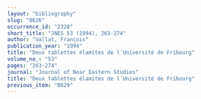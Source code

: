 ```yaml
---
layout: "bibliography"
slug: "8626"
occurrence_id: "2328"
short_title: "JNES 53 (1994), 263-274"
author: "Vallat, François"
publication_year: "1994"
title: "Deux tablettes élamites de l´Université de Fribourg"
volume_no_: "53"
pages: "263-274"
journal: "Journal of Near Eastern Studies"
title: "Deux tablettes élamites de l´Université de Fribourg"
previous_item: "8629"
---
```

